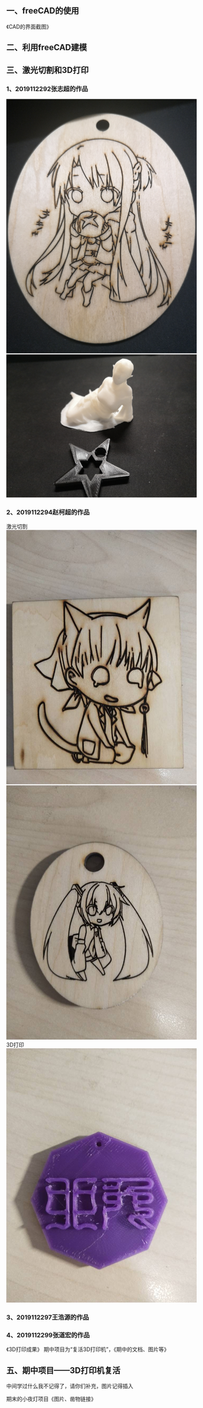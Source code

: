 ## 一、freeCAD的使用
《CAD的界面截图》
## 二、利用freeCAD建模
## 三、激光切割和3D打印
### 1、2019112292张志超的作品
![激光切割](https://github.com/MononobenoFuto/SoDoI/blob/main/3dprinting-laser/2019112292%E5%BC%A0%E5%BF%97%E8%B6%85/1624249522405.jpg?raw=true)
![3D打印](https://github.com/MononobenoFuto/SoDoI/blob/main/3dprinting-laser/2019112292%E5%BC%A0%E5%BF%97%E8%B6%85/1624249540718.jpg?raw=true)
### 2、2019112294赵柯超的作品
激光切割  
![1](https://github.com/MononobenoFuto/SoDoI/blob/main/exp/zkc-1.jpg?raw=true)
![2](https://github.com/MononobenoFuto/SoDoI/blob/main/exp/zkc-2.jpg?raw=true)  
3D打印  
![3](https://github.com/MononobenoFuto/SoDoI/blob/main/exp/zkc-3.jpg?raw=true)
### 3、2019112297王浩源的作品
### 4、2019112299张道宏的作品
《3D打印成果》
期中项目为“复活3D打印机”，《期中的文档、图片等》
## 五、期中项目——3D打印机复活
中间学过什么我不记得了，请你们补充，图片记得插入


期末的小夜灯项目《图片、凿物链接》
